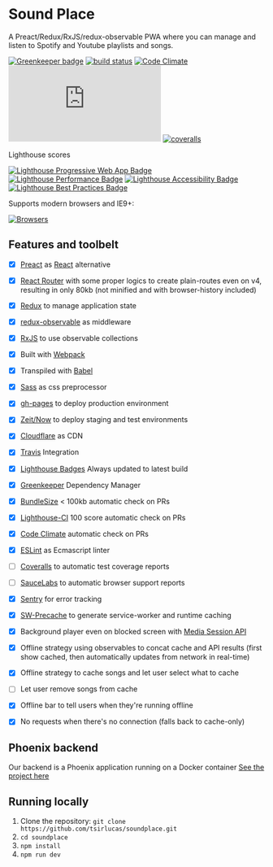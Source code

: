 # Sound Place

A Preact/Redux/RxJS/redux-observable PWA where you can manage and listen to Spotify and Youtube playlists and songs.

[![Greenkeeper badge](https://badges.greenkeeper.io/tsirlucas/soundplace.svg?token=e89f78d8d624e9199c4384185ba87645ef4309023ffbaaeee1133b0183921fd6&ts=1508702348672)](https://greenkeeper.io/)
[![build status](https://travis-ci.com/tsirlucas/soundplace.svg?token=ZNhrvg7GyFkRokuwtw6s&branch=master)](https://travis-ci.com/tsirlucas/soundplace) 
[![Code Climate](https://codeclimate.com/repos/59a2011dbfeab8029a0010cb/badges/1b62d2d8c9421cfbda42/gpa.svg)](https://codeclimate.com/repos/59a2011dbfeab8029a0010cb/feed)
[![gzip size](http://img.badgesize.io/https://www.soundplace.io/index.html?compression=gzip)](https://www.soundplace.io/bundlesize.gz)
[![coveralls](https://img.shields.io/coveralls/tsirlucas/soundplace/master.svg)](https://coveralls.io/github/tsirlucas/soundplace)

Lighthouse scores

[![Lighthouse Progressive Web App Badge](https://www.soundplace.io/lighthouse_progressive_web_app.svg)](https://www.soundplace.io/assets/report.html)
[![Lighthouse Performance Badge](https://www.soundplace.io/lighthouse_performance.svg)](https://www.soundplace.io/assets/report.html)
[![Lighthouse Accessibility Badge](https://www.soundplace.io/lighthouse_accessibility.svg)](https://www.soundplace.io/assets/report.html)
[![Lighthouse Best Practices Badge](https://www.soundplace.io/lighthouse_best_practices.svg)](https://www.soundplace.io/assets/report.html)

Supports modern browsers and IE9+:

[![Browsers](https://saucelabs.com/browser-matrix/soundplace.svg)](https://saucelabs.com/u/soundplace)

## Features and toolbelt

- [x] [Preact](https://github.com/developit/preact) as [React](https://github.com/facebook/react) alternative
- [x] [React Router](https://github.com/ReactTraining/react-router) with some proper logics to create plain-routes even on v4, resulting in only 80kb (not minified and with browser-history included)
- [x] [Redux](http://redux.js.org/) to manage application state
- [x] [redux-observable](https://github.com/redux-observable/redux-observable) as middleware
- [x] [RxJS](https://github.com/Reactive-Extensions/RxJS) to use observable collections
- [x] Built with [Webpack](https://github.com/webpack/webpack)
- [x] Transpiled with [Babel](https://babeljs.io/)
- [x] [Sass](https://github.com/sass/sass) as css preprocessor
- [x] [gh-pages](https://pages.github.com/) to deploy production environment
- [x] [Zeit/Now](https://zeit.co/now) to deploy staging and test environments
- [x] [Cloudflare](https://www.cloudflare.com) as CDN
- [x] [Travis](https://travis-ci.com/) Integration
- [x] [Lighthouse Badges](https://github.com/emazzotta/lighthouse-badges) Always updated to latest build
- [x] [Greenkeeper](https://greenkeeper.io/) Dependency Manager
- [x] [BundleSize](https://github.com/siddharthkp/bundlesize) < 100kb automatic check on PRs
- [x] [Lighthouse-CI](https://github.com/ebidel/lighthouse-ci) 100 score automatic check on PRs
- [x] [Code Climate](https://codeclimate.com/) automatic check on PRs
- [x] [ESLint](https://github.com/eslint/eslint) as Ecmascript linter
- [ ] [Coveralls](https://coveralls.io/) to automatic test coverage reports
- [ ] [SauceLabs](https://saucelabs.com/) to automatic browser support reports
- [x] [Sentry](https://sentry.io/) for error tracking
- [x] [SW-Precache](https://github.com/GoogleChrome/sw-precache) to generate service-worker and runtime caching
- [x] Background player even on blocked screen with [Media Session API](https://developers.google.com/web/updates/2017/02/media-session)
- [x] Offline strategy using observables to concat cache and API results (first show cached, then automatically updates from network in real-time)
- [x] Offline strategy to cache songs and let user select what to cache
- [ ] Let user remove songs from cache
- [x] Offline bar to tell users when they're running offline
- [x] No requests when there's no connection (falls back to cache-only)




## Phoenix backend

Our backend is a Phoenix application running on a Docker container
[See the project here](https://github.com/lucasmedeirosleite/sound_place)

## Running locally

1. Clone the repository: `git clone https://github.com/tsirlucas/soundplace.git`
2. `cd soundplace`
3. `npm install`
4. `npm run dev`
